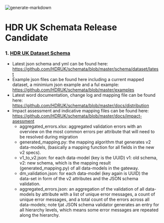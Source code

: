 ![generate-markdown](https://github.com/HDRUK/schemata/workflows/generate-markdown/badge.svg)

# HDR UK Schemata Release Candidate

### 1. [HDR UK Dataset Schema](https://github.com/HDRUK/schemata/blob/master/docs/dataset/latest/dataset.md)

 - Latest json schema and yml can be found here:  https://github.com/HDRUK/schemata/blob/master/schema/dataset/latest
 - Example json files can be found here including a current mapped dataset, a minimium json example and a ful example: https://github.com/HDRUK/schemata/blob/master/examples 
 - Latest word documentation, change log and mapping file can be found here: https://github.com/HDRUK/schemata/blob/master/docs/distribution
 - Impact assessment and indicative mapping files can be found here: https://github.com/HDRUK/schemata/blob/master/docs/impact-asessment
      - aggregated_errors.xlsx: aggregated validation errors with an overview on the most common errors per attribute that will need to be resolved during migration
      - generated_mapping.py: the mapping algorithm that generates v2 data-models, (basically a mapping function for all fields in the new v2 specs).
      - v1_to_v2.json: for each data-model (key is the UUID) v1: old schema, v2: new schema, which is the mapping result (generated_mapping.py) of all data-models in the gateway.
      - dm_validation.json: for each data-model (key again is UUID) the data-set in form of the v2 attributes and the JSON schema validation.
      - aggregated_errors.json: an aggregation of the validation of all data-models by attribute with a list of unique error messages, a count of unique error messages, and a total count of the errors across all data-models; note tjat JSON schema validator generates an entry for all hierarchy levels, which means some error messages are repeated along the hierarchy.

